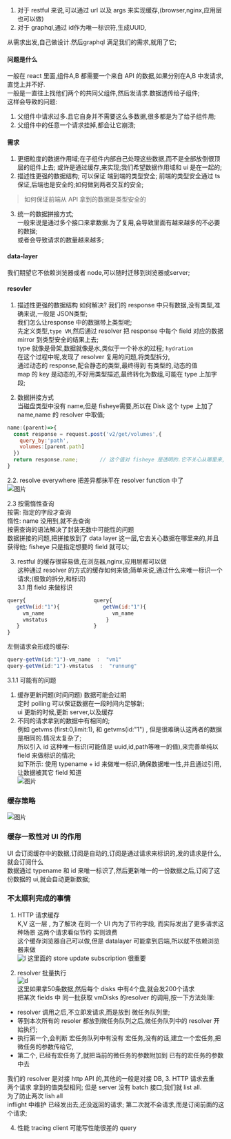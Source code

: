 1. 对于 restful 来说,可以通过 url 以及 args 来实现缓存,(browser,nginx,应用层也可以做)  
2. 对于 graphql,通过 id作为唯一标识符,生成UUID,

从需求出发,自己做设计.然后graphql 满足我们的需求,就用了它;  
#### 问题是什么  
一般在 react 里面,组件A,B 都需要一个来自 API 的数据,如果分别在A,B 中发请求,直觉上并不好.  
一般是一直往上找他们两个的共同父组件,然后发请求.数据透传给子组件;  
这样会导致的问题:  
1. 父组件中请求过多.且它自身并不需要这么多数据,很多都是为了给子组件用;
2. 父组件中的任意一个请求挂掉,都会让它崩溃; 

#### 需求  
1. 更细粒度的数据作用域;在子组件内部自己处理这些数据,而不是全部放倒很顶层的组件上去;  或许是通过缓存,来实现;我们希望数据作用域和 ui 是在一起的;  
2. 描述性更强的数据结构; 可以保证 端到端的类型安全;  前端的类型安全通过 ts 保证,后端也是安全的;如何做到两者交互的安全;  
> 如何保证前端从 API 拿到的数据是类型安全的  
3. 统一的数据拼接方式;  
  一般来说是通过多个接口来拿数据.为了复用,会导致里面有越来越多的不必要的数据;  
  或者会导致请求的数量越来越多;  
  
#### data-layer
我们期望它不依赖浏览器或者 node,可以随时迁移到浏览器或server;   

#### resovler
1. 描述性更强的数据结构 如何解决? 
我们的 response 中只有数据,没有类型,准确来说,一般是 JSON类型;  
我们怎么让response 中的数据带上类型呢;  
先定义类型,`type VM`,然后通过 resolver 把 response 中每个 field 对应的数据 mirror 到类型安全的结果上去;  
type 就像是骨架,数据就像是水,类似于一个补水的过程;  `hydration`    
在这个过程中呢,发现了 resolver 复用的问题,将类型拆分,  
通过动态的 response,配合静态的类型,最终得到 有类型的,动态的值  
map 的 key 是动态的,不好用类型描述,最终转化为数组,可能在 type 上加字段;  

2. 数据拼接方式  
当磁盘类型中没有 name,但是 fisheye需要,所以在 Disk 这个 type 上加了 name,name 的 resolver 中取值;  
```js
name:(parent)=>{
  const response = request.post('v2/get/volumes',{
    query_by:'path',
    volumes:[parent.path]
  })
  return response.name;       // 这个值对 fisheye 是透明的.它不关心从哪里来,只关心有没有;
}
```

2.2. resolve everywhere  把差异都抹平在 resolver function 中了  
![图片](https://s3.ax1x.com/2020/11/15/Di4VAA.png)  

2.3 按需惰性查询  
按需: 指定的字段才查询  
惰性: name 没用到,就不去查询  
按需查询的语法解决了封装无数中可能性的问题   
数据拼接的问题,把拼接放到了 data layer 这一层,它去关心数据在哪里来的,并且获得他; fisheye 只是指定想要的 field 就可以;  

3. restful 的缓存很容易做,在浏览器,nginx,应用层都可以做  
这种通过 resolver 的方式的缓存如何来做;简单来说,通过什么来唯一标识一个请求;(极致的拆分,和标识)  
3.1  用 field 来做标识  
```js
query{                      query{
   getVm(id:"1"){              getVm(id:"1"){
     vm_name                      vm_name
     vmstatus                   }
   }                        }
}                         
```
左侧请求会形成的缓存:  
```js
query-getVm(id:"1")-vm_name  :  "vm1"  
query-getVm(id:"1")-vmstatus  :  "runnung"  
```
3.1.1 可能有的问题  
1. 缓存更新问题(时间问题)  数据可能会过期   
定时 polling 可以保证数据在一段时间内足够新;  
ui 更新的时候,更新 server,以及缓存  
2. 不同的请求拿到的数据中有相同的;  
例如 getvms (first:0,limit:1), 和 getvms(id:"1") , 但是很难确认这两者的数据是相同的.情况太复杂了;  
所以引入 id 这种唯一标识(可能值是 uuid,id,path等唯一的值),来完善单纯以field 来做标识的情况;  
如下所示:  使用 typename + id 来做唯一标识,确保数据唯一性,并且通过引用,让数据被其它 field 知道  
![图片](https://s3.ax1x.com/2020/11/15/DibNdS.png)  



### 缓存策略  
![图片](https://s3.ax1x.com/2020/11/15/DiTHeS.png)  

### 缓存一致性对 UI 的作用  
UI 会订阅缓存中的数据,订阅是自动的,订阅是通过请求来标识的,发的请求是什么,就会订阅什么  
数据通过 typename 和 id 来唯一标识了,然后更新唯一的一份数据之后,订阅了这份数据的 ui,就会自动更新数据;




### 不太顺利完成的事情  
1. HTTP 请求缓存  
K,V 这一层  , 为了解决  在同一个 UI 内为了节约字段, 而实际发出了更多请求这种场景  这两个请求看似节约  实则浪费    
这个缓存浏览器自己可以做,但是 datalayer 可能拿到后端,所以就不依赖浏览器来做  
![l](https://s3.ax1x.com/2020/11/15/DiLgC4.png)
这里面的 store update  subscription 很重要  

2. resolver 批量执行  
![d](https://s3.ax1x.com/2020/11/15/DiOssI.png)  
这里如果拿50条数据,然后每个 disks 中有4个盘,就会发200个请求  
把某次 fields 中 同一批获取 vmDisks 的resolver 的调用,按一下方法处理:  
- resolver 调用之后,不立即发请求,而是放到 微任务队列里;  
- 等到本次所有的 resoler 都放到微任务队列之后,微任务队列中的 resolver 开始执行;
- 执行第一个,会判断 宏任务队列中有没有 宏任务,没有的话,建立一个宏任务,把微任务的参数传给它,  
- 第二个, 已经有宏任务了,就把当前的微任务的参数附加到 已有的宏任务的参数中去  

我们的 resolver 是对接 http API 的,其他的一般是对接  DB,
3. HTTP 请求去重  
两个请求 拿到的值类型相同; 但是 server 没有 batch 接口;我们就 list all.  
为了防止两次 lish all  
inflight 中维护 已经发出去,还没返回的请求;  第二次就不会请求,而是订阅前面的这个请求;  

4. 性能 tracing
client 可能写性能很差的 query  

 
